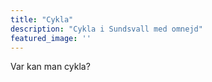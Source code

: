 ```yaml
---
title: "Cykla"
description: "Cykla i Sundsvall med omnejd"
featured_image: ''
---
```


Var kan man cykla?
